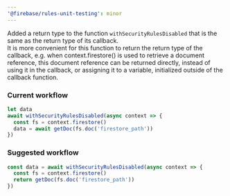 ```yaml
---
'@firebase/rules-unit-testing': minor
---
```


Added a return type to the function `withSecurityRulesDisabled` that is the same as the return type of its callback.  
It is more convenient for this function to return the return type of the callback, e.g. when context.firestore() is used to retrieve a document reference, this document reference can be returned directly, instead of using it in the callback, or assigning it to a variable, initialized outside of the callback function.

### Current workflow
```typescript
let data
await withSecurityRulesDisabled(async context => {
  const fs = context.firestore()
  data = await getDoc(fs.doc('firestore_path'))
})
```

### Suggested workflow
```typescript
const data = await withSecurityRulesDisabled(async context => {
  const fs = context.firestore()
  return getDoc(fs.doc('firestore_path'))
})
```
